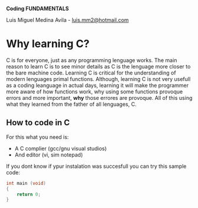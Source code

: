 **Coding FUNDAMENTALS**

Luis Miguel Medina Avila - luis.mm2@hotmail.com

# Why learning C?
C is for everyone, just as any programming lenguage works. The main reason to learn C is to see minor details as C is the lenguage more closer to the bare machine code. Learning C is critical for the understanding of modern lenguages primal functions. Although, learning C is not very usefull as a coding leanguage in actual days, learning it will make the programmer more aware of how functions work, why using some functions provoque errors and more important, **why** those errores are provoque. All of this using what they learned from the father of all lenguages, C.

## How to code in C

For this what you need is:
- A C complier (gcc/gnu visual studios)
- And editor (vi, sim notepad)

If you dont know if ypur instalation was succesfull you can try this sample code:
``` C
int main (void) 
{
    return 0;
}
```